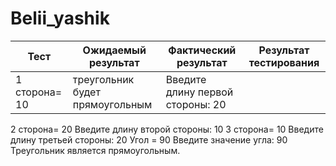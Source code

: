 # Belii_yashik
| Тест | Ожидаемый результат | Фактический результат | Результат тестирования  |
| -- | -- | -- | -- |
| 1 сторона= 10 | треугольник будет прямоугольным | Введите длину первой стороны: 20 |
 2 сторона= 20                                      Введите длину второй стороны: 10
 3 сторона= 10                                      Введите длину третьей стороны: 20
 Угол = 90                                          Введите значение угла: 90
                                                    Треугольник является прямоугольным.


